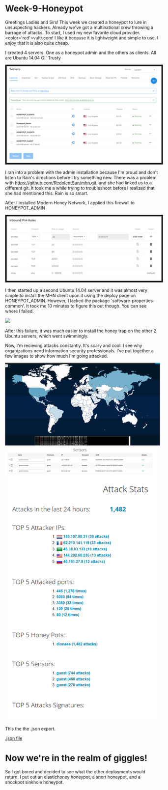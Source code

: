 # Week-9-Honeypot

Greetings Ladies and Sirs!
This week we created a honeypot to lure in unsuspecting hackers. Already we've got a multinational crew throwing a barrage of attacks.
To start, I used my new favorite cloud provider. <bold><color='red'>vultr.com!</color></bold> I like it because it is lightweight and simple to use. I enjoy that it is also quite cheap. 

I created 4 servers. One as a honeypot admin and the others as clients. All are Ubuntu 14.04 Ol' Trusty

<img src="honeypot_servers.PNG" border="5">

I ran into a problem with the admin installation because I'm proud and don't listen to Rain's directions before I try something new. There was a problem with https://github.com/RedolentSun/mhn.git, and she had linked us to a different git. It took me a while trying to troubleshoot before I realized that she had mentioned this. Rain is so smart.

After I installed Modern Honey Network, I applied this firewall to HONEYPOT_ADMIN

<img src="honeypot_firewall.PNG" border="5">

I then started up a second Ubuntu 14.04 server and it was almost very simple to install the MHN client upon it using the deploy page on HONEYPOT_ADMIN. However, I lacked the package 'software-properties-common'. It took me 10 minutes to figure this out though. You can see where I failed. 

<img src="fail.gif">

After this failure, it was much easier to install the honey trap on the other 2 Ubuntu servers, which went swimmingly.

Now, I'm recieving attacks constantly. It's scary and cool. I see why organizations need information security professionals. I've put together a few images to show how much I'm going attacked.

<img src="honeypot_map.gif">

<img src="honeypot_results.PNG">

<img src="honeypot_attackstats.PNG">

This the the .json export.

<a href="session.json">.json file</a>

<h1>Now we're in the realm of giggles!</h1>
So I got bored and decided to see what the other deployments would return. I put out an elastichoney honeypot, a snort honeypot, and a shockpot sinkhole honeypot. 





